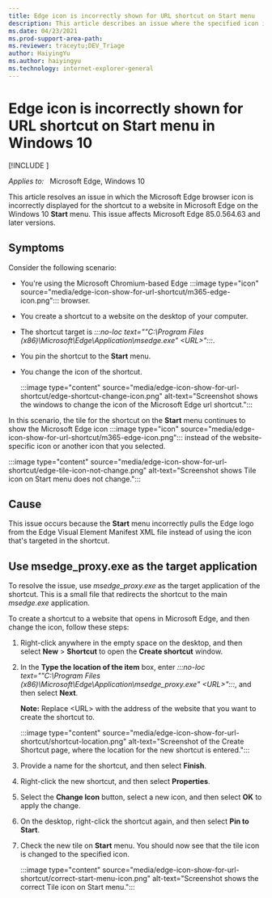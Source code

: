 ```yaml
---
title: Edge icon is incorrectly shown for URL shortcut on Start menu
description: This article describes an issue where the specified icon isn't shown for the shortcut to a website in Microsoft Edge on the Windows 10 Start menu.
ms.date: 04/23/2021
ms.prod-support-area-path: 
ms.reviewer: traceytu;DEV_Triage
author: HaiyingYu
ms.author: haiyingyu
ms.technology: internet-explorer-general
---
```


# Edge icon is incorrectly shown for URL shortcut on Start menu in Windows 10

[!INCLUDE [](../../includes/browsers-important.md)]

_Applies to:_ &nbsp; Microsoft Edge, Windows 10  

This article resolves an issue in which the Microsoft Edge browser icon is incorrectly displayed for the shortcut to a website in Microsoft Edge on the Windows 10 **Start** menu. This issue affects Microsoft Edge 85.0.564.63 and later versions.

## Symptoms

Consider the following scenario:

- You're using the Microsoft Chromium-based Edge :::image type="icon" source="media/edge-icon-show-for-url-shortcut/m365-edge-icon.png"::: browser.
- You create a shortcut to a website on the desktop of your computer.
- The shortcut target is *:::no-loc text="\"C:\\Program Files (x86)\\Microsoft\\Edge\\Application\\msedge.exe\" &lt;URL&gt;":::*.
- You pin the shortcut to the **Start** menu.
- You change the icon of the shortcut.
  
    :::image type="content" source="media/edge-icon-show-for-url-shortcut/edge-shortcut-change-icon.png" alt-text="Screenshot shows the windows to change the icon of the Microsoft Edge url shortcut.":::

In this scenario, the tile for the shortcut on the **Start** menu continues to show the Microsoft Edge icon :::image type="icon" source="media/edge-icon-show-for-url-shortcut/m365-edge-icon.png"::: instead of the website-specific icon or another icon that you selected.

  :::image type="content" source="media/edge-icon-show-for-url-shortcut/edge-tile-icon-not-change.png" alt-text="Screenshot shows Tile icon on Start menu does not change.":::

## Cause

This issue occurs because the **Start** menu incorrectly pulls the Edge logo from the Edge Visual Element Manifest XML file instead of using the icon that's targeted in the shortcut.

## Use msedge_proxy.exe as the target application

To resolve the issue, use *msedge_proxy.exe* as the target application of the shortcut. This is a small file that redirects the shortcut to the main *msedge.exe* application.

To create a shortcut to a website that opens in Microsoft Edge, and then change the icon, follow these steps:

1. Right-click anywhere in the empty space on the desktop, and then select **New** > **Shortcut** to open the **Create shortcut** window.
1. In the **Type the location of the item** box, enter *:::no-loc text="\"C:\\Program Files (x86)\\Microsoft\\Edge\\Application\\msedge_proxy.exe\" &lt;URL&gt;":::*, and then select **Next**.

    **Note:** Replace \<URL\> with the address of the website that you want to create the shortcut to.

    :::image type="content" source="media/edge-icon-show-for-url-shortcut/shortcut-location.png" alt-text="Screenshot of the Create Shortcut page, where the location for the new shortcut is entered.":::

1. Provide a name for the shortcut, and then select **Finish**.
1. Right-click the new shortcut, and then select **Properties**.
1. Select the **Change Icon** button, select a new icon, and then select **OK** to apply the change.
1. On the desktop, right-click the shortcut again, and then select **Pin to Start**.
1. Check the new tile on **Start** menu. You should now see that the tile icon is changed to the specified icon.

    :::image type="content" source="media/edge-icon-show-for-url-shortcut/correct-start-menu-icon.png" alt-text="Screenshot shows the correct Tile icon on Start menu.":::
